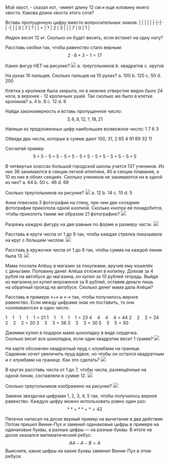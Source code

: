 Мой хвост, - сказал кот, -имеет длину 12 см и еще юловину моего хвоста. Какова длина хвоста этого сота?

Вставь пропущенную цифру вместо вопросительных знаков:
| | | | |
|-|-|-| -|
| | 3 | 7 | ? |
| + | ? | 2 | 3 |
| | 7 | 0 | 1 |

Индюк весит 12 кг. Сколько он будет весить, если встанет на одну ногу?

Расставь скобки так, чтобы равенство стало верным:
$$2 \cdot 6 + 3 - 1 = 17$$

Каких фигур НЕТ на рисунке?
![](images/Untitled-1.jpg)
a. треугольников
b. квадратов
c. кругов

На руках 10 пальцев. Сколько пальцев на 10 руках?
a. 100
b. 120
c. 50
d. 200

Клетка у кроликов была закрыта, но в нижнее отверстие видно было 24 ноги, в верхнее - 12 кроличьих ушей. Так сколько же было в клетке кроликов?
a. 4
b. 8
c. 12
d. 6

Найди закономерность и вставь пропущенное число:
$$3, 6, 9, 12, ?, 18, 21$$

Напиши из предложенных цифр наибольшее возможное число:
1 7 6 3

Обведи два числа, которые в сумме дают 100, 31, 2
65
4
91
69
32
11

Сосчитай пример
$$5+5-5+5-5+5-5+5-5+5-5+5-5+5$$

В четвертых классах большой городской школы учатся 137 учеников. Из них 38 занимаются в секции легкой атлетики, 40 в секции плавания, а 10 из них в обоих секциях. Сколько учеников не занимаются ни в одной из них?
a. 64
b. 50
c. 46
d. 69

Сколько треугольников на рисунке?
![](images/Untitled-2.jpg)
a. 12
b. 14
c. 10
d. 5

Анна повесила 3 фотографии на стену, при чем две соседние фотографии приколола одной кнопкой. Сколько кнопок ей понадобится, чтобы приколоть таким же образом 21 фотографию?
![](images/Untitled-3.jpg)

Разрежь каждую фигуру на две равные по форме и размеру части.
![](images/Untitled-4.jpg)

Расставь в круги числа от 1 до 9 так, чтобы каждая стрелка показывала на круг с большим числом.
![](images/Untitled-5.jpg)

Расставь в кружочки числа от 1 до 8 так, чтобы сумма на каждой линии была 13.
![](images/Untitled-6.jpg)

Мама послала Алёшу в магазин за покупками, вручив ему кошелёк с деньгами. Половину денег Алёша отложил в копилку. Доехав за 4 рубля на автобусе до магазина, он купил за 10 рублей тетрадь. Выйдя из магазина,он купил мороженое за 6 рублей, оставив деньги лишь на обратный проезд на автобусе. Сколько денег мама дала Алёше?

Расставь в примере «+» и «-» так, чтобы получилось верное равенство. Если между цифрами знак не поставить, то они «склеиваются» в одно число.

$1 \quad 1 \quad 1 \quad 1 \quad 1 = 21$
$1 \quad 1 \quad 1 \quad 1 \quad 1 = 23$
$4 \quad 4 \quad 4 \quad 4 = 44$
$2 \quad 2 \quad 2 = 24$
$2 \quad 2 \quad 2 = 20$
$3 \quad 3 \quad 3 = 36$
$3 \quad 3 \quad 3 = 30$
$5 \quad 5 \quad 5 = 50$

Джимми купил в подарок маме шоколадку в виде сердечка. Сколько весит вся шоколадка, если один квадратик весит 1 грамм?
![](images/Untitled-7.jpg)

На карте обозначен квадратный пруд с клумбами на границе. Садовник хочет увеличить пруд вдвое, но чтобы он остался квадратным и с клумбами на границе. Как это сделать?
![](images/Untitled-8.jpg)

В кругах расставь числа от 1 до 7, чтобы числа, размещённые на одной линии, составляли в сумме 12.
![](images/Untitled-9.jpg)

Сколько треугольников изображено на рисунке?
![](images/Untitled-10.jpg)

Замени звездочки цифрами 1, 2, 3, 4, 5 так, чтобы получилось верное равенство. Каждую цифру можно использовать ровно один раз:
$$** + ** + * = 42$$

Пятачок написал на доске верный пример на вычитание в два действия. Потом пришел Винни-Пух и заменил одинаковые цифры в примере на одинаковые буквы, а разные цифры — на разные буквы. В итоге на доске оказался математический ребус:
$$AA - A - B = A$$
Выясните, какие цифры на какие буквы заменил Винни-Пух в этом ребусе.
